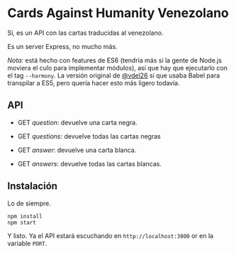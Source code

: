 # Cards Against Humanity Venezolano

Sí, es un API con las cartas traducidas al venezolano.

Es un server Express, no mucho más.

*Nota:* está hecho con features de ES6 (tendría más si la gente de Node.js moviera el culo para implementar módulos), así que hay que ejecutarlo con el tag `--harmony`. La versión original de [@vdel26](https://github.com/vdel26) sí que usaba Babel para transpilar a ES5, pero quería hacer esto más ligero todavía.

## API

- GET _question_: devuelve una carta negra.

- GET _questions_: devuelve todas las cartas negras

- GET _answer_: devuelve una carta blanca.

- GET _answers_: devuelve todas las cartas blancas.

## Instalación

Lo de siempre.

```
npm install
npm start
```

Y listo. Ya el API estará escuchando en `http://localhost:3000` or en la variable `PORT`.
